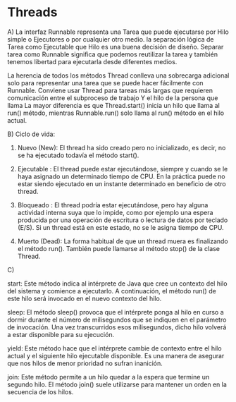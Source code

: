 # Threads


A) La interfaz Runnable representa una Tarea que puede ejecutarse por Hilo simple o Ejecutores o por cualquier otro medio. la separación lógica de Tarea como Ejecutable que Hilo es una buena decisión de diseño.
Separar tarea como Runnable significa que podemos reutilizar la tarea y también tenemos libertad para ejecutarla desde diferentes medios.

 La herencia de todos los métodos Thread conlleva una sobrecarga adicional solo para representar una tarea que se puede hacer fácilmente con Runnable.
Conviene usar Thread para tareas más largas que requieren comunicación entre el subproceso de trabajo Y el hilo de la persona que llama
La mayor diferencia es que  Thread.start() inicia un hilo que llama al run() método, mientras Runnable.run() solo llama al run() método en el hilo actual.

B) Ciclo de vida:
1. Nuevo (New): El thread ha sido creado pero no inicializado, es decir, no se ha ejecutado todavía el método start().

2. Ejecutable : El thread puede estar ejecutándose, siempre y cuando se le haya asignado un determinado tiempo de CPU. En la práctica puede no estar siendo ejecutado en un instante determinado en beneficio de otro thread.

3. Bloqueado : El thread podría estar ejecutándose, pero hay alguna actividad interna suya que lo impide, como por ejemplo una espera producida por una operación de escritura o lectura de datos por teclado (E/S). Si un thread está en este estado, no se le asigna tiempo de CPU.

4. Muerto (Dead): La forma habitual de que un thread muera es finalizando el método run(). También puede llamarse al método stop() de la clase Thread.

C)

start: Este método indica al intérprete de Java que cree un contexto del hilo del sistema y comience a ejecutarlo. A continuación, el método run() de este hilo será invocado en el nuevo contexto del hilo. 

sleep: El método sleep() provoca que el intérprete ponga al hilo en curso a dormir durante el número de milisegundos que se indiquen en el parámetro de invocación. Una vez transcurridos esos milisegundos, dicho hilo volverá a estar disponible para su ejecución.

yield: Este método hace que el intérprete cambie de contexto entre el hilo actual y el siguiente hilo ejecutable disponible. Es una manera de asegurar que nos hilos de menor prioridad no sufran inanición.

join: Este método permite a un hilo quedar a la espera que termine un segundo hilo. El método join() suele utilizarse para mantener un orden en la secuencia de los hilos.
